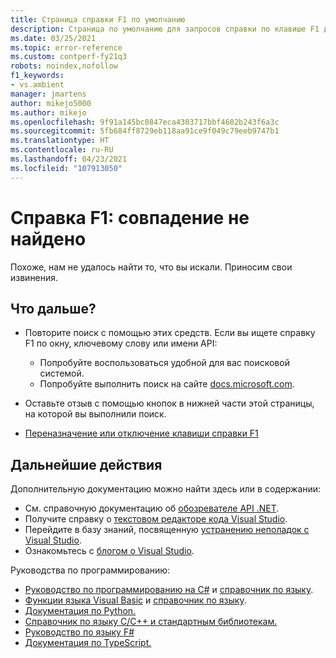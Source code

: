 ```yaml
---
title: Страница справки F1 по умолчанию
description: Страница по умолчанию для запросов справки по клавише F1 для Visual Studio
ms.date: 03/25/2021
ms.topic: error-reference
ms.custom: contperf-fy21q3
robots: noindex,nofollow
f1_keywords:
- vs.ambient
manager: jmartens
author: mikejo5000
ms.author: mikejo
ms.openlocfilehash: 9f91a145bc0847eca4303717bbf4602b243f6a3c
ms.sourcegitcommit: 5fb684ff8729eb118aa91ce9f049c79eeb9747b1
ms.translationtype: HT
ms.contentlocale: ru-RU
ms.lasthandoff: 04/23/2021
ms.locfileid: "107913050"
---
```

# <a name="f1-help-match-not-found"></a>Справка F1: совпадение не найдено

Похоже, нам не удалось найти то, что вы искали. Приносим свои извинения. 

## <a name="now-what"></a>Что дальше?

- Повторите поиск с помощью этих средств. Если вы ищете справку F1 по окну, ключевому слову или имени API:
  - Попробуйте воспользоваться удобной для вас поисковой системой.
  - Попробуйте выполнить поиск на сайте [docs.microsoft.com](/).

- Оставьте отзыв с помощью кнопок в нижней части этой страницы, на которой вы выполнили поиск.

- [Переназначение или отключение клавиши справки F1](../not-in-toc/change-f1-help-key.md)


## <a name="next-steps"></a>Дальнейшие действия

Дополнительную документацию можно найти здесь или в содержании: 
- См. справочную документацию об [обозревателе API .NET](/dotnet/api/).
- Получите справку о [текстовом редакторе кода Visual Studio](../../ide/writing-code-in-the-code-and-text-editor.md).
- Перейдите в базу знаний, посвященную [устранению неполадок с Visual Studio](/troubleshoot/visualstudio/welcome-visual-studio/).
- Ознакомьтесь с [блогом о Visual Studio](../../get-started/visual-studio-ide.md).

Руководства по программированию:
- [Руководство по программированию на C#](/dotnet/csharp/programming-guide/) и [справочник по языку](/dotnet/csharp/language-reference/).
- [Функции языка Visual Basic](/dotnet/visual-basic/programming-guide/language-features/) и [справочник по языку](/dotnet/visual-basic/language-reference/).
- [Документация по Python.](https://docs.python.org/)
- [Справочник по языку C/C++ и стандартным библиотекам.](/cpp/cpp/c-cpp-language-and-standard-libraries)
- [Руководство по языку F#](/dotnet/fsharp/)
- [Документация по TypeScript.](https://www.typescriptlang.org/docs)

